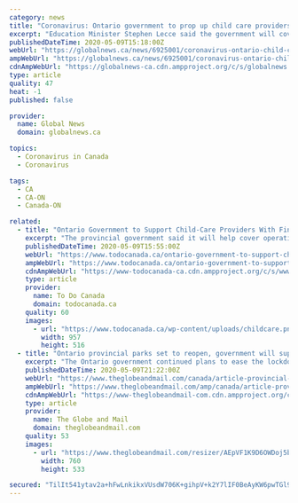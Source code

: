 ```yaml
---
category: news
title: "Coronavirus: Ontario government to prop up child care providers with financial supports"
excerpt: "Education Minister Stephen Lecce said the government will cover fixed operating costs and waive all fees related to licensing applications, renewals and revisions."
publishedDateTime: 2020-05-09T15:18:00Z
webUrl: "https://globalnews.ca/news/6925001/coronavirus-ontario-child-care-provider-supports/"
ampWebUrl: "https://globalnews.ca/news/6925001/coronavirus-ontario-child-care-provider-supports/amp/"
cdnAmpWebUrl: "https://globalnews-ca.cdn.ampproject.org/c/s/globalnews.ca/news/6925001/coronavirus-ontario-child-care-provider-supports/amp/"
type: article
quality: 47
heat: -1
published: false

provider:
  name: Global News
  domain: globalnews.ca

topics:
  - Coronavirus in Canada
  - Coronavirus

tags:
  - CA
  - CA-ON
  - Canada-ON

related:
  - title: "Ontario Government to Support Child-Care Providers With Financial Help"
    excerpt: "The provincial government said it will help cover operating costs for child-care providers and waive their licensing fees in an effort to keep them from permanently shutting during the COVID-19 crisis."
    publishedDateTime: 2020-05-09T15:55:00Z
    webUrl: "https://www.todocanada.ca/ontario-government-to-support-child-care-providers-with-financial-supports/"
    ampWebUrl: "https://www.todocanada.ca/ontario-government-to-support-child-care-providers-with-financial-supports/amp/"
    cdnAmpWebUrl: "https://www-todocanada-ca.cdn.ampproject.org/c/s/www.todocanada.ca/ontario-government-to-support-child-care-providers-with-financial-supports/amp/"
    type: article
    provider:
      name: To Do Canada
      domain: todocanada.ca
    quality: 60
    images:
      - url: "https://www.todocanada.ca/wp-content/uploads/childcare.png"
        width: 957
        height: 516
  - title: "Ontario provincial parks set to reopen, government will support child-care providers"
    excerpt: "The Ontario government continued plans to ease the lockdown Saturday and announced provincial parks would reopen next week, as the education minister also announced financial supports to keep child-care providers afloat."
    publishedDateTime: 2020-05-09T21:22:00Z
    webUrl: "https://www.theglobeandmail.com/canada/article-provincial-parks-set-to-reopen-government-will-support-child-care/"
    ampWebUrl: "https://www.theglobeandmail.com/amp/canada/article-provincial-parks-set-to-reopen-government-will-support-child-care/"
    cdnAmpWebUrl: "https://www-theglobeandmail-com.cdn.ampproject.org/c/s/www.theglobeandmail.com/amp/canada/article-provincial-parks-set-to-reopen-government-will-support-child-care/"
    type: article
    provider:
      name: The Globe and Mail
      domain: theglobeandmail.com
    quality: 53
    images:
      - url: "https://www.theglobeandmail.com/resizer/AEpVF1K9D6OWDoj5bZ-6Fow7gRA=/760x0/filters:quality(80)/cloudfront-us-east-1.images.arcpublishing.com/tgam/U2OHMX4VWBLNJGQHDQHVOHA4NI.jpg"
        width: 760
        height: 533

secured: "TilIt541ytav2a+hFwLnkikxVUsdW706K+gihpV+k2Y7lIF0BeAyKW6pwTGl9bs2DfNLtp6WEefHl4Epj2F85aoTtTcfFufDCwW0IO705Y6npeBRsKj1rdAFTd4zkXRx1Pl52IVNBmPt3QD0ryVm2/2goBD22/2YcyvdWQOxrWRcZit+0JLUGNm5/QTXTEDrPUeiBeAE/mXtcsB8dOYu5HXYEwCOISSU2bOchUdX+2g8DYEm6eSJRVqokWcyb2brFYvYKJoZgqesopTRFTiBVV6bqYyq7nrePkD/8rhvbn+FhnptkxkG0cZSbDF2qwauB9MWo6nT/c/nOr7kf9WfcO5Z255mwtx7n6pE04wnRcRdOIS0sU/FUX0wSnEkJn/d3qW+UAPRgAhNho//gheEOWvqqTQG1JbU8txFwrDrb3bk671kY0/5dx2V6bJ1Q/KDB0WOc//81+rFhJfbFxZEWtrlfyEMcn/KtZoon+5U5yE=;VaywBtT0L3drcIp7dBna0Q=="
---
```


